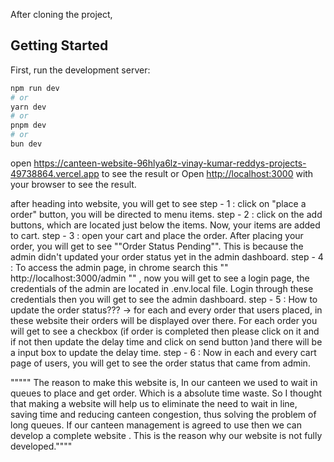 After cloning the project,

## Getting Started

First, run the development server:

```bash
npm run dev
# or
yarn dev
# or
pnpm dev
# or
bun dev
```

open https://canteen-website-96hlya6lz-vinay-kumar-reddys-projects-49738864.vercel.app to see the result
or
Open [http://localhost:3000](http://localhost:3000) with your browser to see the result.

after heading into website, you will get to see
step - 1 : click on "place a order" button, you will be directed to menu items.
step - 2 : click on the add buttons, which are located just below the items. Now, your items are added to cart.
step - 3 : open your cart and place the order. After placing your order, you will get to see ""Order Status Pending"". This is because the admin didn't updated your order status yet in the admin dashboard.
step - 4 : To access the admin page, in chrome search this "" http://localhost:3000/admin "" , now you will get to see a login page, the credentials of the admin are located in .env.local file. Login through these credentials then you will get to see the admin dashboard.
step - 5 : How to update the order status??? -> for each and every order that users placed, in these website their orders will be displayed over there. For each order you will get to see a checkbox (if order is completed then please click on it and if not then update the delay time and click on send button )and there will be a input box to update the delay time.
step - 6 : Now in each and every cart page of users, you will get to see the order status that came from admin.


""""" The reason to make this website is, In our canteen we used to wait in queues to place and get order. Which is a absolute time waste. So I thought that making a website will help us to eliminate the need to wait in line, saving time and reducing canteen congestion, thus solving the problem of long queues. If our canteen management is agreed to use then we can develop a complete website . This is the reason why our website is not fully developed.""""


